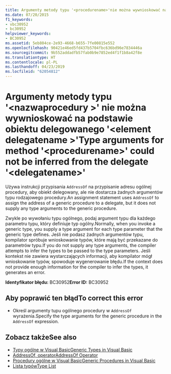 ```yaml
---
title: Argumenty metody typu '<procedurename>'nie można wywnioskować na podstawie obiektu delegowanego'<delegatename>'
ms.date: 07/20/2015
f1_keywords:
- vbc30952
- bc30952
helpviewer_keywords:
- BC30952
ms.assetid: 5eb804ce-2e93-4668-b655-7fe00815e552
ms.openlocfilehash: 90421e46ed5fd437b5704fbc636bd96e7834446a
ms.sourcegitcommit: 9b552addadfb57fab0b9e7852ed4f1f1b8a42f8e
ms.translationtype: HT
ms.contentlocale: pl-PL
ms.lasthandoff: 04/23/2019
ms.locfileid: "62054812"
---
```

# <a name="type-arguments-for-method-procedurename-could-not-be-inferred-from-the-delegate-delegatename"></a><span data-ttu-id="60078-102">Argumenty metody typu '\<nazwaprocedury >' nie można wywnioskować na podstawie obiektu delegowanego '\<element delegatename >'</span><span class="sxs-lookup"><span data-stu-id="60078-102">Type arguments for method '\<procedurename>' could not be inferred from the delegate '\<delegatename>'</span></span>
<span data-ttu-id="60078-103">Używa instrukcji przypisania `AddressOf` na przypisanie adresu ogólnej procedury, aby obiekt delegowany, ale nie dostarcza żadnych argumentów typu rodzajowego procedury.</span><span class="sxs-lookup"><span data-stu-id="60078-103">An assignment statement uses `AddressOf` to assign the address of a generic procedure to a delegate, but it does not supply any type arguments to the generic procedure.</span></span>  
  
 <span data-ttu-id="60078-104">Zwykle po wywołaniu typu ogólnego, podaj argument typu dla każdego parametru typu, który definiuje typ ogólny.</span><span class="sxs-lookup"><span data-stu-id="60078-104">Normally, when you invoke a generic type, you supply a type argument for each type parameter that the generic type defines.</span></span> <span data-ttu-id="60078-105">Jeśli nie podasz żadnych argumentów typu, kompilator spróbuje wnioskowanie typów, które mają być przekazane do parametrów typu.</span><span class="sxs-lookup"><span data-stu-id="60078-105">If you do not supply any type arguments, the compiler attempts to infer the types to be passed to the type parameters.</span></span> <span data-ttu-id="60078-106">Jeśli kontekst nie zawiera wystarczających informacji, aby kompilator mógł wnioskowanie typów, spowoduje wygenerowanie błędu.</span><span class="sxs-lookup"><span data-stu-id="60078-106">If the context does not provide enough information for the compiler to infer the types, it generates an error.</span></span>  
  
 <span data-ttu-id="60078-107">**Identyfikator błędu:** BC30952</span><span class="sxs-lookup"><span data-stu-id="60078-107">**Error ID:** BC30952</span></span>  
  
## <a name="to-correct-this-error"></a><span data-ttu-id="60078-108">Aby poprawić ten błąd</span><span class="sxs-lookup"><span data-stu-id="60078-108">To correct this error</span></span>  
  
- <span data-ttu-id="60078-109">Określ argumenty tupu ogólnego procedury w `AddressOf` wyrażenia.</span><span class="sxs-lookup"><span data-stu-id="60078-109">Specify the type arguments for the generic procedure in the `AddressOf` expression.</span></span>  
  
## <a name="see-also"></a><span data-ttu-id="60078-110">Zobacz także</span><span class="sxs-lookup"><span data-stu-id="60078-110">See also</span></span>

- [<span data-ttu-id="60078-111">Typy ogólne w Visual Basic</span><span class="sxs-lookup"><span data-stu-id="60078-111">Generic Types in Visual Basic</span></span>](../../visual-basic/programming-guide/language-features/data-types/generic-types.md)
- [<span data-ttu-id="60078-112">AddressOf, operator</span><span class="sxs-lookup"><span data-stu-id="60078-112">AddressOf Operator</span></span>](../../visual-basic/language-reference/operators/addressof-operator.md)
- [<span data-ttu-id="60078-113">Procedury ogólne w Visual Basic</span><span class="sxs-lookup"><span data-stu-id="60078-113">Generic Procedures in Visual Basic</span></span>](../../visual-basic/programming-guide/language-features/data-types/generic-procedures.md)
- [<span data-ttu-id="60078-114">Lista typów</span><span class="sxs-lookup"><span data-stu-id="60078-114">Type List</span></span>](../../visual-basic/language-reference/statements/type-list.md)
